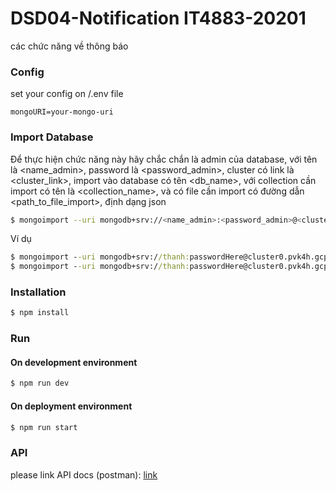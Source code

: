 # DSD04-Notification IT4883-20201
các chức năng về thông báo

### Config
set your config on /.env file
```
mongoURI=your-mongo-uri
```
### Import Database
Để thực hiện chức năng này hãy chắc chắn là admin của database, với tên là <name_admin>, password là <password_admin>, cluster có link là <cluster_link>, import vào database có tên <db_name>, với collection cần import có tên là <collection_name>, và có file cần import có đường dẫn <path_to_file_import>, định dạng json

```sh
$ mongoimport --uri mongodb+srv://<name_admin>:<password_admin>@<cluster_link>/<db_name> --collection <collection_name> --type json --file <path_to_file_import> --jsonArray
```

Ví dụ
```cmd
$ mongoimport --uri mongodb+srv://thanh:passwordHere@cluster0.pvk4h.gcp.mongodb.net/dsd04 --collection notifications --type json --file database/DSD_04/notifications.json --jsonArray
$ mongoimport --uri mongodb+srv://thanh:passwordHere@cluster0.pvk4h.gcp.mongodb.net/dsd04 --collection subscriptions --type json --file database/DSD_04/subscriptions.json --jsonArray
```
### Installation 
```sh
$ npm install
```
### Run
#### On development environment
```sh
$ npm run dev
```
#### On deployment environment
```sh
$ npm run start
```
### API
please link API docs (postman): [link](https://documenter.getpostman.com/view/12799829/TVmLBJM8)